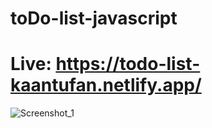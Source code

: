 # toDo-list-javascript

# Live: https://todo-list-kaantufan.netlify.app/

![Screenshot_1](https://user-images.githubusercontent.com/46603841/226180264-b8bfdb85-66ca-4bc9-89bf-2606d8427736.png)
